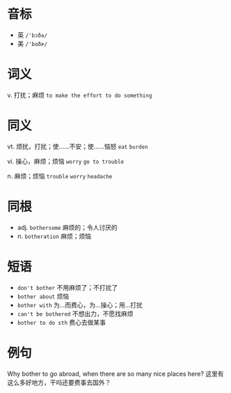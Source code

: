 # 音标

- 英 `/'bɔðə/`
- 美 `/'bɑðɚ/`

# 词义

v. 打扰；麻烦
`to make the effort to do something`

# 同义

vt. 烦扰，打扰；使……不安；使……恼怒
`eat` `burden`

vi. 操心，麻烦；烦恼
`worry` `go to trouble`

n. 麻烦；烦恼
`trouble` `worry` `headache`

# 同根

- adj. `bothersome` 麻烦的；令人讨厌的
- n. `botheration` 麻烦；烦恼

# 短语

- `don't bother` 不用麻烦了；不打扰了
- `bother about` 烦恼
- `bother with` 为…而费心，为…操心；用…打扰
- `can't be bothered` 不想出力，不愿找麻烦
- `bother to do sth` 费心去做某事

# 例句

Why bother to go abroad, when there are so many nice places here?
这里有这么多好地方，干吗还要费事去国外？


